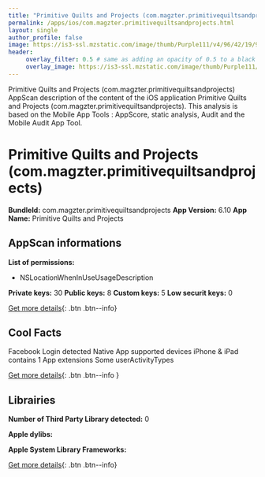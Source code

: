 ```yaml
---
title: "Primitive Quilts and Projects (com.magzter.primitivequiltsandprojects)"
permalink: /apps/ios/com.magzter.primitivequiltsandprojects.html
layout: single
author_profile: false
image: https://is3-ssl.mzstatic.com/image/thumb/Purple111/v4/96/42/19/96421975-f135-4316-4210-490071c290f6/mzl.ojsuswum.png/512x512bb.jpg
header: 
     overlay_filter: 0.5 # same as adding an opacity of 0.5 to a black background
     overlay_image: https://is3-ssl.mzstatic.com/image/thumb/Purple111/v4/96/42/19/96421975-f135-4316-4210-490071c290f6/mzl.ojsuswum.png/512x512bb.jpg
---
```

Primitive Quilts and Projects (com.magzter.primitivequiltsandprojects) AppScan description of the content of the iOS application Primitive Quilts and Projects (com.magzter.primitivequiltsandprojects). This analysis is based on the Mobile App Tools : AppScore, static analysis, Audit and the Mobile Audit App Tool.

# Primitive Quilts and Projects (com.magzter.primitivequiltsandprojects)

**BundleId:** com.magzter.primitivequiltsandprojects
**App Version:** 6.10
**App Name:** Primitive Quilts and Projects


## AppScan informations 

**List of permissions:** 
- NSLocationWhenInUseUsageDescription
  
  
**Private keys:** 30
**Public keys:** 8
**Custom keys:** 5
**Low securit keys:** 0
  
[Get more details](/pricing.html){: .btn .btn--info}

## Cool Facts

Facebook Login detected
Native App
supported devices iPhone & iPad
contains 1 App extensions
Some userActivityTypes
  
[Get more details](/pricing.html){: .btn .btn--info }

## Librairies 
**Number of Third Party Library detected:** 0


**Apple dylibs:**


**Apple System Library Frameworks:**


  
[Get more details](/pricing.html){: .btn .btn--info}

